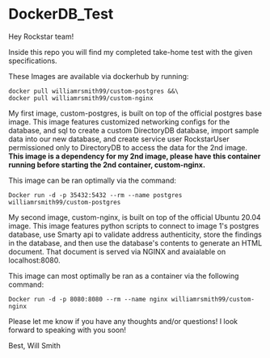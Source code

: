 # DockerDB_Test

Hey Rockstar team! 

Inside this repo you will find my completed take-home test with the given specifications.

These Images are available via dockerhub by running: 

    docker pull williamrsmith99/custom-postgres &&\
    docker pull williamrsmith99/custom-nginx

My first image, custom-postgres, is built on top of the official postgres base image. This image features customized networking configs for the database, and sql to create a custom DirectoryDB database, import sample data into our new database, and create service user RockstarUser permissioned only to DirectoryDB to access the data for the 2nd image. **This image is a dependency for my 2nd image, please have this container running before starting the 2nd container, custom-nginx.** 

This image can be ran optimally via the command:

    Docker run -d -p 35432:5432 --rm --name postgres williamrsmith99/custom-postgres

My second image, custom-nginx, is built on top of the official Ubuntu 20.04 image. This image features python scripts to connect to image 1's postgres database, use Smarty api to validate address authenticity, store the findings in the database, and then use the database's contents to generate an HTML document. That document is served via NGINX and avaialable on localhost:8080. 

This image can most optimally be ran as a container via the following command:

    Docker run -d -p 8080:8080 --rm --name nginx williamrsmith99/custom-nginx


Please let me know if you have any thoughts and/or questions! I look forward to speaking with you soon!

Best,
Will Smith
